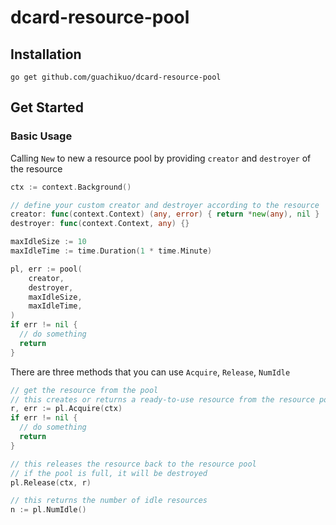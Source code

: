 # dcard-resource-pool

## Installation
```
go get github.com/guachikuo/dcard-resource-pool
```

## Get Started
### Basic Usage
Calling `New` to new a resource pool by providing `creator` and `destroyer` of the resource
```go
ctx := context.Background()

// define your custom creator and destroyer according to the resource
creator: func(context.Context) (any, error) { return *new(any), nil }
destroyer: func(context.Context, any) {}

maxIdleSize := 10
maxIdleTime := time.Duration(1 * time.Minute)

pl, err := pool(
    creator,
    destroyer,
    maxIdleSize,
    maxIdleTime,
)
if err != nil {
  // do something
  return
}
```

There are three methods that you can use `Acquire`, `Release`, `NumIdle`
```go
// get the resource from the pool
// this creates or returns a ready-to-use resource from the resource pool
r, err := pl.Acquire(ctx)
if err != nil {
  // do something
  return
}

// this releases the resource back to the resource pool
// if the pool is full, it will be destroyed
pl.Release(ctx, r)

// this returns the number of idle resources
n := pl.NumIdle()
```